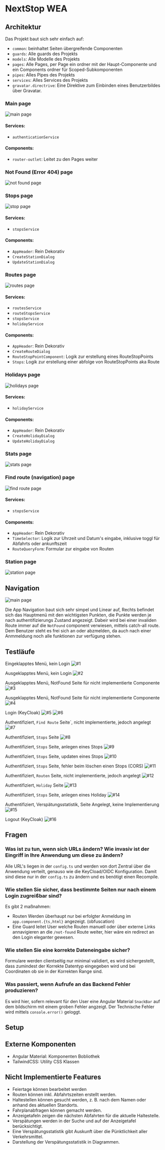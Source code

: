# NextStop WEA

## Architektur

Das Projekt baut sich sehr einfach auf:

- ``common``: beinhaltet Seiten übergreifende Componenten
- ``guards``: Alle guards des Projekts
- ``models``: Alle Modelle des Projekts
- ``pages``: Alle Pages, per Page ein ordner mit der Haupt-Componente und ein Components ordner für Scoped-Subkomponenten
- ``pipes``: Alles Pipes des Projekts
- ``services``: Alles Services des Projekts
- ``gravatar.directrive``: Eine Direktive zum Einbinden eines Benutzerbildes über Gravatar.

### Main page

![main page](./docs/architektur-1.drawio.png)

#### Services:

- ``authenticationService``

#### Components:

- ``router-outlet``: Leitet zu den Pages weiter

### Not Found (Error 404) page

![not found page](./docs/architektur-2.drawio.png)

### Stops page

![stop page](./docs/architektur-3.drawio.png)

#### Services:

- ``stopsService``

#### Components:

- ``AppHeader``: Rein Dekorativ
- ``CreateStationDialog``
- ``UpdateStationDialog``

### Routes page

![routes page](./docs/architektur-4.drawio.png)

#### Services:

- ``routesService``
- ``routeStopsService``
- ``stopsService``
- ``holidayService``

#### Components:

- ``AppHeader``: Rein Dekorativ
- ``CreateRouteDialog``
- ``RouteStopPointComponent``: Logik zur erstellung eines RouteStopPoints
- ``Stops``: Logik zur erstellung einer abfolge von RouteStopPoints aka Route

### Holidays page

![holidays page](./docs/architektur-5.drawio.png)

#### Services:

- ``holidayService``

#### Components:

- ``AppHeader``: Rein Dekorativ
- ``CreateHolidayDialog``
- ``UpdateHolidayDialog``

### Stats page

![stats page](./docs/architektur-6.drawio.png)

### Find route (navigation) page

![find route page](./docs/architektur-7.drawio.png)

#### Services:

- ``stopsService``

#### Components:

- ``AppHeader``: Rein Dekorativ
- ``TimeSelector``: Logik zur Uhrzeit und Datum's eingabe, inklusive toggl für Abfahrts oder ankunftszeit
- ``RouteQueryForm``: Formular zur eingabe von Routen

### Station page

![station page](./docs/architektur-8.drawio.png)

## Navigation

![main page](./docs/architektur-9.drawio.png)

Die App Navigation baut sich sehr simpel und Linear auf, Rechts befindet sich das Hauptmenü mit den wichtigsten Punkten, die Punkte werden je nach authentifizierungs Zustand angezeigt.
Dabeir wird bei einer invaliden Route immer auf die ``NotFound`` component verwiesen, mittels catch-all route.
Dem Benutzer steht es frei sich an oder abzmelden, da auch nach einer Anmmeldung noch alle funktionen zur verfügung stehen.

## Testläufe

Eingeklapptes Menü, kein Login
![#1](./docs/test-1.png)

Ausgeklapptes Menü, kein Login
![#2](./docs/test-2.png)

Ausgeklapptes Menü, NotFound Seite für nicht implementierte Componente
![#3](./docs/test-3.png)

Ausgeklapptes Menü, NotFound Seite für nicht implementierte Componente
![#4](./docs/test-4.png)

Login (KeyCloak)
![#5](./docs/test-5.png)
![#6](./docs/test-6.png)

Authentifiziert, ``Find Route`` Seite`, nicht implementierte, jedoch angelegt
![#7](./docs/test-7.png)

Authentifiziert, ``Stops`` Seite
![#8](./docs/test-8.png)

Authentifiziert, ``Stops`` Seite, anlegen eines Stops
![#9](./docs/test-9.png)

Authentifiziert, ``Stops`` Seite, updaten eines Stops
![#10](./docs/test-10.png)

Authentifiziert, ``Stops`` Seite, fehler beim löschen einen Stops (CORS)
![#11](./docs/test-11.png)

Authentifiziert, ``Routen`` Seite, nicht implementierte, jedoch angelegt
![#12](./docs/test-12.png)

Authentifiziert, ``Holiday`` Seite
![#13](./docs/test-13.png)

Authentifiziert, ``Stops`` Seite, anlegen eines Holiday
![#14](./docs/test-14.png)

Authentifiziert, Verspätungsstatistik, Seite Angelegt, keine Implementierung
![#15](./docs/test-15.png)

Logout (KeyCloak)
![#16](./docs/test-16.png)

## Fragen

### Was ist zu tun, wenn sich URLs ändern? Wie invasiv ist der Eingriff in Ihre Anwendung um diese zu ändern?

Alle URL's liegen in der ``config.ts`` und werden von dort Zentral über die Anwendung verteilt, genauso wie die KeyCload/OIDC Konfiguration.
Damit sind diese nur in der ``config.ts`` zu ändern und es benötigt einen Recompile.

### Wie stellen Sie sicher, dass bestimmte Seiten nur nach einem Login zugreiϐbar sind?

Es gibt 2 maßnahmen:

- Routen Werden überhaupt nur bei erfolgter Anmeldung im ``app.component.{ts,html}`` angezeigt. (obfuscation)
- Eine Guard leitet User welche Routen manuell oder über externe Links annavigieren an die ``/not-found`` Route weiter, hier wäre ein redirect an den Login eleganter gewesen.

### Wie stellen Sie eine korrekte Dateneingabe sicher?

Formulare werden clientseitig nur minimal validiert, es wird sichergestellt, dass zumindest der Korrekte Datentyp eingegeben wird und bei Coordinaten ob sie in der Korrekten Range sind.

### Was passiert, wenn Aufrufe an das Backend Fehler produzieren?

Es wird hier, sofern relevant für den User eine Angular Material ``SnackBar`` auf dem bildschirm mit einem groben Fehler angzeigt.
Der Technische Fehler wird mittels ``console.error()`` geloggt.

## Setup

## Externe Komponenten

- Angular Material: Komponenten Bobliothek
- TailwindCSS: Utility CSS Klassen

## Nicht Implementierte Features

- Feiertage können bearbeitet werden
- Routen können inkl. Abfahrtszeiten erstellt werden.
- Haltestellen können gesucht werden, z. B. nach dem Namen oder anhand des aktuellen Standorts.
- Fahrplanabfragen können gemacht werden.
- Anzeigetafeln zeigen die nächsten Abfahrten für die aktuelle Haltestelle.
- Verspätungen werden in der Suche und auf der Anzeigetafel berücksichtigt.
- Eine Verspätungsstatistik gibt Auskunft über die Pünktlichkeit aller Verkehrsmittel.
- Darstellung der Verspätungsstatistik in Diagrammen.
